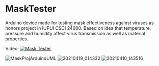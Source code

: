 # MaskTester
Arduino device made for testing mask effectiveness against viruses as honors project in IUPUI CSCI 24000.
Based on idea that temperature, pressure and humidity affect virus transmission as well as material properties.

Video:
[![Mask Tester](https://img.youtube.com/vi/RtDIybkV_OU/0.jpg)](https://www.youtube.com/watch?v=RtDIybkV_OU)

![MaskProjArduinoUML](https://user-images.githubusercontent.com/80865420/120911505-9d5f9300-c64d-11eb-8a50-e0b131710826.jpg)
![20210419_014332](https://user-images.githubusercontent.com/80865420/120911773-9afe3880-c64f-11eb-872f-b92607f405c0.jpg)
![20210410_143516](https://user-images.githubusercontent.com/80865420/120911774-9b96cf00-c64f-11eb-82c8-db56469dfcbe.jpg)

